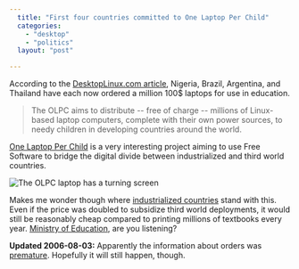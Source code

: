 ```yaml
---
  title: "First four countries committed to One Laptop Per Child"
  categories: 
    - "desktop"
    - "politics"
  layout: "post"

---
```

According to the [DesktopLinux.com article][1], Nigeria, Brazil, Argentina, and Thailand have each now ordered a million 100$ laptops for use in education.

> The OLPC aims to distribute -- free of charge -- millions of Linux-based laptop computers, complete with their own power sources, to needy children in developing countries around the world.

[One Laptop Per Child][2] is a very interesting project aiming to use Free Software to bridge the digital divide between industrialized and third world countries.

![The OLPC laptop has a turning screen](http://bergie.iki.fi/midcom-serveattachmentguid-ef0b678b62f7b335e27db88d4e1b543b/olpc_orange_small.jpg)

Makes me wonder though where [industrialized countries][4] stand with this. Even if the price was doubled to subsidize third world deployments, it would still be reasonably cheap compared to printing millions of textbooks every year. [Ministry of Education][3], are you listening?

__Updated 2006-08-03:__ Apparently the information about orders was [premature][5]. Hopefully it will still happen, though.

[1]: http://desktoplinux.com/news/NS7131519895.html
[2]: http://www.laptop.org/faq.en_US.html
[3]: http://www.minedu.fi/OPM/?lang=en
[4]: http://wiki.laptop.org/go/Our_market#Will_the_laptop_be_available_for_relatively_developed_nations.3F
[5]: http://www.0xdeadbeef.com/weblog/?p=216